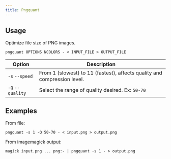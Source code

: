 ```yaml
---
title: Pngquant
---
```


## Usage

Optimize file size of PNG images.

```shell
pngquant OPTIONS NCOLORS - < INPUT_FILE > OUTPUT_FILE
```

| Option | Description |
| --- | --- |
| `-s` `--speed` | From 1 (slowest) to 11 (fastest), affects quality and compression level. |
| `-Q` `--quality` | Select the range of quality desired. Ex: `50-70` |

## Examples

From file:

```shell
pngquant -s 1 -Q 50-70 - < input.png > output.png
```

From imagemagick output:

```shell
magick input.png ... png:- | pngquant -s 1 - > output.png
```
